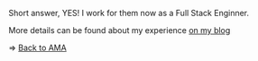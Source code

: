 Short answer, YES! I work for them now as a Full Stack Enginner.

More details can be found about my experience [on my blog](http://theblackc000000de.blogspot.com/search?q=bloc)

=> [Back to AMA](https://github.com/brianllamar/ama/blob/master/README.md)

